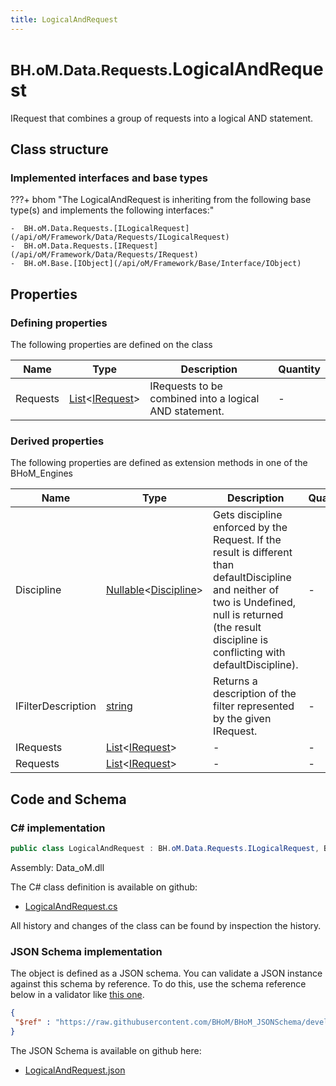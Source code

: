 ```yaml
---
title: LogicalAndRequest
---
```


# <small>BH.oM.Data.Requests.</small>**LogicalAndRequest**

IRequest that combines a group of requests into a logical AND statement.

## Class structure

### Implemented interfaces and base types

???+ bhom "The LogicalAndRequest is inheriting from the following base type(s) and implements the following interfaces:"

    -  BH.oM.Data.Requests.[ILogicalRequest](/api/oM/Framework/Data/Requests/ILogicalRequest)
    -  BH.oM.Data.Requests.[IRequest](/api/oM/Framework/Data/Requests/IRequest)
    -  BH.oM.Base.[IObject](/api/oM/Framework/Base/Interface/IObject)


## Properties



### Defining properties

The following properties are defined on the class

| Name             | Type             | Description      | Quantity         |
|------------------|------------------|------------------|------------------|
| Requests | [List](https://learn.microsoft.com/en-us/dotnet/api/System.Collections.Generic.List-1?view=netstandard-2.0)&lt;[IRequest](/api/oM/Framework/Data/Requests/IRequest)&gt; | IRequests to be combined into a logical AND statement. | - |


### Derived properties

The following properties are defined as extension methods in one of the BHoM_Engines

| Name             | Type             | Description      | Quantity         | Engine           |
|------------------|------------------|------------------|------------------|------------------|
| Discipline | [Nullable](https://learn.microsoft.com/en-us/dotnet/api/System.Nullable-1?view=netstandard-2.0)&lt;[Discipline](/api/oM/Adapter/Adapters/Revit/Enums/Discipline)&gt; | Gets discipline enforced by the Request. If the result is different than defaultDiscipline and neither of two is Undefined, null is returned (the result discipline is conflicting with defaultDiscipline). | - | Revit_Engine |
| IFilterDescription | [string](https://learn.microsoft.com/en-us/dotnet/api/System.String?view=netstandard-2.0) | Returns a description of the filter represented by the given IRequest. | - | Revit_Engine |
| IRequests | [List](https://learn.microsoft.com/en-us/dotnet/api/System.Collections.Generic.List-1?view=netstandard-2.0)&lt;[IRequest](/api/oM/Framework/Data/Requests/IRequest)&gt; | - | - | Data_Engine |
| Requests | [List](https://learn.microsoft.com/en-us/dotnet/api/System.Collections.Generic.List-1?view=netstandard-2.0)&lt;[IRequest](/api/oM/Framework/Data/Requests/IRequest)&gt; | - | - | Data_Engine |


## Code and Schema

### C# implementation

``` C# title="C#"
public class LogicalAndRequest : BH.oM.Data.Requests.ILogicalRequest, BH.oM.Data.Requests.IRequest, BH.oM.Base.IObject
```

Assembly: Data_oM.dll

The C# class definition is available on github:

- [LogicalAndRequest.cs](https://github.com/BHoM/BHoM/blob/develop/Data_oM/Requests\LogicalAndRequest.cs)

All history and changes of the class can be found by inspection the history.
### JSON Schema implementation

The object is defined as a JSON schema. You can validate a JSON instance against this schema by reference. To do this, use the schema reference below in a validator like [this one](https://www.jsonschemavalidator.net/).

``` json title="JSON Schema"
{
 "$ref" : "https://raw.githubusercontent.com/BHoM/BHoM_JSONSchema/develop/Data_oM/Requests/LogicalAndRequest.json"
}
```

The JSON Schema is available on github here:

- [LogicalAndRequest.json](https://github.com/BHoM/BHoM_JSONSchema/blob/develop/Data_oM/Requests/LogicalAndRequest.json)
